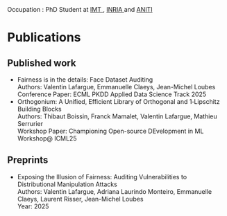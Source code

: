 <head>
   Occupation : PhD Student at <a href = 'https://www.math.univ-toulouse.fr/'> IMT </a>, <a href = 'https://www.inria.fr/'> INRIA </a> and <a href = 'https://aniti.univ-toulouse.fr/'> ANITI </a>
</head>

<body>

  
  # Publications

  ## Published work

<ul>
  <li>  
        Fairness is in the details: Face Dataset Auditing <br>
        Authors: Valentin Lafargue, Emmanuelle Claeys, Jean-Michel Loubes <br>
        Conference Paper: ECML PKDD Applied Data Science Track 2025
  </li>

  <li>
        Orthogonium: A Unified, Efficient Library of Orthogonal and 1‑Lipschitz Building Blocks <br>
        Authors: Thibaut Boissin, Franck Mamalet, Valentin Lafargue, Mathieu Serrurier <br>
        Workshop Paper: Championing Open-source DEvelopment in ML Workshop@ ICML25 <br>
  </li>
</ul>
  
  ## Preprints
  

  <ul>    
    <li> Exposing the Illusion of Fairness: Auditing Vulnerabilities to Distributional Manipulation Attacks <br>
         Authors: Valentin Lafargue, Adriana Laurindo Monteiro, Emmanuelle Claeys, Laurent Risser, Jean-Michel Loubes <br>
         Year: 2025
    </li>
  
  </ul>    
  
</body>

